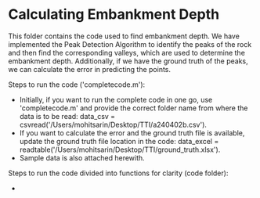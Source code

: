 # Calculating Embankment Depth

This folder contains the code used to find embankment depth. We have implemented the Peak Detection Algorithm to identify the peaks of the rock and then find the corresponding valleys, which are used to determine the embankment depth. Additionally, if we have the ground truth of the peaks, we can calculate the error in predicting the points.

Steps to run the code ('completecode.m'):

- Initially, if you want to run the complete code in one go, use 'completecode.m' and provide the correct folder name from where the data is to be read: data_csv = csvread('/Users/mohitsarin/Desktop/TTI/a240402b.csv').
- If you want to calculate the error and the ground truth file is available, update the ground truth file location in the code: data_excel = readtable('/Users/mohitsarin/Desktop/TTI/ground_truth.xlsx').
- Sample data is also attached herewith.

Steps to run the code divided into functions for clarity (code folder):

-
